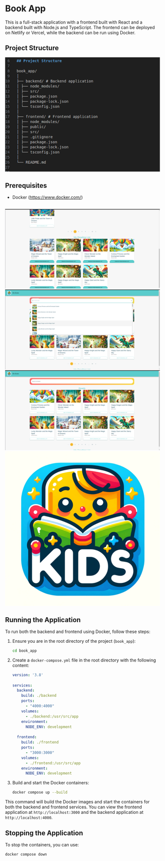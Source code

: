 
# Book App

This is a full-stack application with a frontend built with React and a backend built with Node.js and TypeScript. The frontend can be deployed on Netlify or Vercel, while the backend can be run using Docker.

## Project Structure

![alt text](<Screenshot from 2024-06-10 01-30-22.png>)
## Prerequisites

- Docker (https://www.docker.com/)

##

![alt text](<Screenshot from 2024-06-10 02-31-13.png>) ![alt text](<Screenshot from 2024-06-10 02-30-51.png>) ![alt text](<Screenshot from 2024-06-10 02-30-41.png>) ![alt text](logo.jpg)
## Running the Application

To run both the backend and frontend using Docker, follow these steps:

1. Ensure you are in the root directory of the project (`book_app`):

    ```bash
    cd book_app
    ```

2. Create a `docker-compose.yml` file in the root directory with the following content:

    ```yaml
    version: '3.8'

    services:
      backend:
        build: ./backend
        ports:
          - "4000:4000"
        volumes:
          - ./backend:/usr/src/app
        environment:
          NODE_ENV: development

      frontend:
        build: ./frontend
        ports:
          - "3000:3000"
        volumes:
          - ./frontend:/usr/src/app
        environment:
          NODE_ENV: development
    ```

3. Build and start the Docker containers:

    ```bash
    docker compose up --build
    ```

This command will build the Docker images and start the containers for both the backend and frontend services. You can view the frontend application at `http://localhost:3000` and the backend application at `http://localhost:4000`.

## Stopping the Application

To stop the containers, you can use:

```bash
docker compose down


